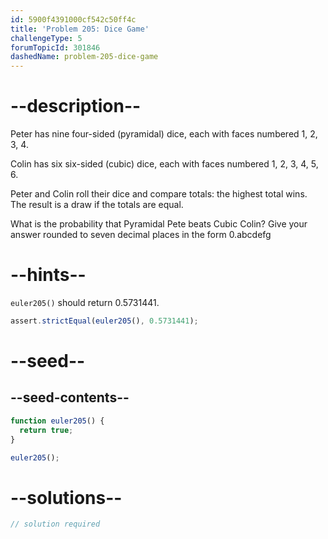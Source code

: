 ```yaml
---
id: 5900f4391000cf542c50ff4c
title: 'Problem 205: Dice Game'
challengeType: 5
forumTopicId: 301846
dashedName: problem-205-dice-game
---
```


# --description--

Peter has nine four-sided (pyramidal) dice, each with faces numbered 1, 2, 3, 4.

Colin has six six-sided (cubic) dice, each with faces numbered 1, 2, 3, 4, 5, 6.

Peter and Colin roll their dice and compare totals: the highest total wins. The result is a draw if the totals are equal.

What is the probability that Pyramidal Pete beats Cubic Colin? Give your answer rounded to seven decimal places in the form 0.abcdefg

# --hints--

`euler205()` should return 0.5731441.

```js
assert.strictEqual(euler205(), 0.5731441);
```

# --seed--

## --seed-contents--

```js
function euler205() {
  return true;
}

euler205();
```

# --solutions--

```js
// solution required
```
